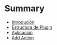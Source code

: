# Summary

* [Introdución](README.md)
* [Estructura de Plugin](estructura-plugin.md)
* [Aplicación](aplicación.md)
* [Add Action](add-action.md)

